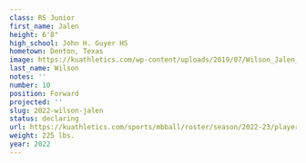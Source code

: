 ```yaml
---
class: RS Junior
first_name: Jalen
height: 6'8"
high_school: John H. Guyer HS
hometown: Denton, Texas
image: https://kuathletics.com/wp-content/uploads/2019/07/Wilson_Jalen_07182019-1024x853.jpg
last_name: Wilson
notes: ''
number: 10
position: Forward
projected: ''
slug: 2022-wilson-jalen
status: declaring
url: https://kuathletics.com/sports/mbball/roster/season/2022-23/player/jalen-wilson/
weight: 225 lbs.
year: 2022
---
```

